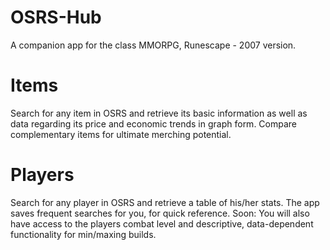 # OSRS-Hub

A companion app for the class MMORPG, Runescape - 2007 version.

# Items

Search for any item in OSRS and retrieve its basic information as well as data regarding its price and economic trends in graph form.
Compare complementary items for ultimate merching potential.

# Players

Search for any player in OSRS and retrieve a table of his/her stats. The app saves frequent searches for you, for quick reference. 
Soon: You will also have access to the players combat level and descriptive, data-dependent functionality for min/maxing builds.
